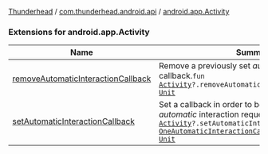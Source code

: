 [Thunderhead](../../index.md) / [com.thunderhead.android.api](../index.md) / [android.app.Activity](./index.md)

### Extensions for android.app.Activity

| Name | Summary |
|---|---|
| [removeAutomaticInteractionCallback](remove-automatic-interaction-callback.md) | Remove a previously set *automatic* interaction callback.`fun `[`Activity`](https://developer.android.com/reference/android/app/Activity.html)`?.removeAutomaticInteractionCallback(): `[`Unit`](https://kotlinlang.org/api/latest/jvm/stdlib/kotlin/-unit/index.html) |
| [setAutomaticInteractionCallback](set-automatic-interaction-callback.md) | Set a callback in order to be notified of an *automatic* interaction request for `this` [Activity](https://developer.android.com/reference/android/app/Activity.html).`fun `[`Activity`](https://developer.android.com/reference/android/app/Activity.html)`?.setAutomaticInteractionCallback(init: `[`OneAutomaticInteractionCallback`](../../com.thunderhead.android.api.interactions/-one-automatic-interaction-callback/index.md)`.() -> `[`Unit`](https://kotlinlang.org/api/latest/jvm/stdlib/kotlin/-unit/index.html)`): `[`Unit`](https://kotlinlang.org/api/latest/jvm/stdlib/kotlin/-unit/index.html) |
